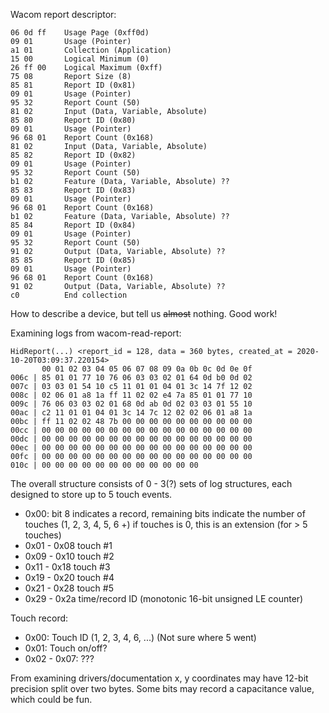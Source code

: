 
Wacom report descriptor:

    06 0d ff    Usage Page (0xff0d)
    09 01       Usage (Pointer)
    a1 01       Collection (Application)
    15 00       Logical Minimum (0)
    26 ff 00    Logical Maximum (0xff)
    75 08       Report Size (8)
    85 81       Report ID (0x81)
    09 01       Usage (Pointer)
    95 32       Report Count (50)
    81 02       Input (Data, Variable, Absolute)
    85 80       Report ID (0x80)
    09 01       Usage (Pointer)
    96 68 01    Report Count (0x168)
    81 02       Input (Data, Variable, Absolute)
    85 82       Report ID (0x82)
    09 01       Usage (Pointer)
    95 32       Report Count (50)
    b1 02       Feature (Data, Variable, Absolute) ??
    85 83       Report ID (0x83)
    09 01       Usage (Pointer)
    96 68 01    Report Count (0x168)
    b1 02       Feature (Data, Variable, Absolute) ??
    85 84       Report ID (0x84)
    09 01       Usage (Pointer)
    95 32       Report Count (50)
    91 02       Output (Data, Variable, Absolute) ??
    85 85       Report ID (0x85)
    09 01       Usage (Pointer)
    96 68 01    Report Count (0x168)
    91 02       Output (Data, Variable, Absolute) ??
    c0          End collection
    
How to describe a device, but tell us ~~almost~~ nothing. Good work!

Examining logs from wacom-read-report:

    HidReport(...) <report_id = 128, data = 360 bytes, created_at = 2020-10-20T03:09:37.220154> 
           00 01 02 03 04 05 06 07 08 09 0a 0b 0c 0d 0e 0f 
    006c | 85 01 01 77 10 76 06 03 03 02 01 64 0d b0 0d 02
    007c | 03 03 01 54 10 c5 11 01 01 04 01 3c 14 7f 12 02
    008c | 02 06 01 a8 1a ff 11 02 02 e4 7a 85 01 01 77 10
    009c | 76 06 03 03 02 01 68 0d ab 0d 02 03 03 01 55 10
    00ac | c2 11 01 01 04 01 3c 14 7c 12 02 02 06 01 a8 1a
    00bc | ff 11 02 02 48 7b 00 00 00 00 00 00 00 00 00 00
    00cc | 00 00 00 00 00 00 00 00 00 00 00 00 00 00 00 00
    00dc | 00 00 00 00 00 00 00 00 00 00 00 00 00 00 00 00
    00ec | 00 00 00 00 00 00 00 00 00 00 00 00 00 00 00 00
    00fc | 00 00 00 00 00 00 00 00 00 00 00 00 00 00 00 00
    010c | 00 00 00 00 00 00 00 00 00 00 00 00
    
The overall structure consists of 0 - 3(?) sets of log structures, each designed to store up to 5 touch events.

 * 0x00:  bit 8 indicates a record, remaining bits indicate the number of touches (1, 2, 3, 4, 5, 6 +) if touches is 0, this is an extension (for > 5 touches)
 * 0x01 - 0x08 touch #1
 * 0x09 - 0x10 touch #2
 * 0x11 - 0x18 touch #3
 * 0x19 - 0x20 touch #4
 * 0x21 - 0x28 touch #5
 * 0x29 - 0x2a time/record ID (monotonic 16-bit unsigned LE counter)

Touch record:

 * 0x00: Touch ID (1, 2, 3, 4, 6, ...) (Not sure where 5 went)
 * 0x01: Touch on/off?
 * 0x02 - 0x07: ??? 

From examining drivers/documentation x, y coordinates may have 12-bit precision split over two bytes. Some bits may record a capacitance value, which could be fun.

